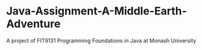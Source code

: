 # Java-Assignment-A-Middle-Earth-Adventure
A project of FIT9131 Programming Foundations in Java at Monash University
